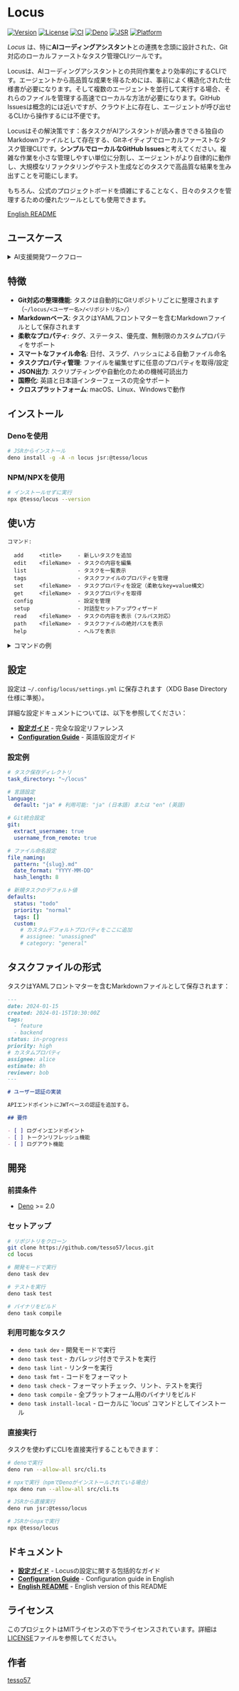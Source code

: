 # Locus

[![Version](https://img.shields.io/badge/version-0.1.8-blue.svg)](https://github.com/tesso57/locus)
[![License](https://img.shields.io/badge/license-MIT-green.svg)](LICENSE)
[![CI](https://github.com/tesso57/locus/actions/workflows/ci.yml/badge.svg)](https://github.com/tesso57/locus/actions/workflows/ci.yml)
[![Deno](https://img.shields.io/badge/Deno-2.x-000000?logo=deno)](https://deno.com)
[![JSR](https://jsr.io/badges/@tesso/locus)](https://jsr.io/@tesso/locus)
[![Platform](https://img.shields.io/badge/platform-macOS%20%7C%20Linux%20%7C%20Windows-lightgrey)](https://github.com/tesso57/locus)

_Locus_ は、特に**AIコーディングアシスタント**との連携を念頭に設計された、Git対応のローカルファーストなタスク管理CLIツールです。

Locusは、AIコーディングアシスタントとの共同作業をより効率的にするCLIです。エージェントから高品質な成果を得るためには、事前によく構造化された仕様書が必要になります。そして複数のエージェントを並行して実行する場合、それらのファイルを管理する高速でローカルな方法が必要になります。GitHub Issuesは概念的には近いですが、クラウド上に存在し、エージェントが呼び出せるCLIから操作するには不便です。

Locusはその解決策です：各タスクがAIアシスタントが読み書きできる独自のMarkdownファイルとして存在する、Gitネイティブでローカルファーストなタスク管理CLIです。**シンプルでローカルなGitHub Issues**と考えてください。複雑な作業を小さな管理しやすい単位に分割し、エージェントがより自律的に動作し、大規模なリファクタリングやテスト生成などのタスクで高品質な結果を生み出すことを可能にします。

もちろん、公式のプロジェクトボードを煩雑にすることなく、日々のタスクを管理するための優れたツールとしても使用できます。

[English README](../README.md)

## ユースケース

<details>
<summary>AI支援開発ワークフロー</summary>

_Locus_ はAI支援開発ワークフローに最適です。複雑な作業を明確に定義された一連のタスクに分割することで、AIに大規模または反復的な作業をより効果的に実行させることができます。

_Locus_ とAIアシスタントを使用したテストファイル生成の一般的なワークフローは次のとおりです：

### 1. タスクテンプレートの作成

まず、タスクの汎用テンプレートを作成します。このテンプレートには `$FILE_NAME` のようなプレースホルダーを含めることができます。

**`test_template.md`**:

```markdown
# $FILE_NAME のテストを作成

- [ ] `docs/testing.md` を読んで、テスト戦略を理解する
- [ ] リポジトリ全体をスキャンして、プロジェクトのコンテキストを把握する
- [ ] `$FILE_NAME` のコードを読んで、その責務と目的を理解する
- [ ] 上記に基づいて、`$FILE_NAME` の新しいテストファイルを作成する
- [ ] ファイル内の各関数について、正常系とエッジケースのテストケースを作成する
- [ ] `docs/testing.md` の観点から作成したテストをレビューし、改善する
- [ ] 最後に、`gh` コマンドを使用してプルリクエストを作成する
```

### 2. _Locus_ でタスクを一括生成

次に、シンプルなシェルスクリプトを使用して、対象としたいすべてのファイルに対してタスクを生成します。

```bash
# srcディレクトリ内のすべての.tsファイルに対してタスクを生成
for FILE in src/**/*.ts; do
  # テンプレート内のプレースホルダーを実際のファイル名に置換
  TASK_BODY=$(sed "s/\\$FILE_NAME/$FILE/g" test_template.md)
  
  # --bodyオプションを使用して`locus add`でタスクを作成
  locus add "$FILE のテストを作成" --tags test,autogen --body "$TASK_BODY"
done
```

### 3. エージェントにタスクを提供

これで明確に定義されたタスクのリストができました。これらを一つずつお好みのAIエージェントに渡すことができます。

```bash
# 特定のタスクの内容を取得し、エージェントにパイプ
locus read "src-services-user-service.ts-のテストを作成" | your-ai-agent
```

この方法により、AIエージェントに実行ごとに狭く明確に定義されたスコープを提供でき、出力の一貫性と信頼性の向上に役立ちます。

</details>

## 特徴

- **Git対応の整理機能**: タスクは自動的にGitリポジトリごとに整理されます（`~/locus/<ユーザー名>/<リポジトリ名>/`）
- **Markdownベース**: タスクはYAMLフロントマターを含むMarkdownファイルとして保存されます
- **柔軟なプロパティ**: タグ、ステータス、優先度、無制限のカスタムプロパティをサポート
- **スマートなファイル命名**: 日付、スラグ、ハッシュによる自動ファイル命名
- **タスクプロパティ管理**: ファイルを編集せずに任意のプロパティを取得/設定
- **JSON出力**: スクリプティングや自動化のための機械可読出力
- **国際化**: 英語と日本語インターフェースの完全サポート
- **クロスプラットフォーム**: macOS、Linux、Windowsで動作

## インストール

### Denoを使用

```bash
# JSRからインストール
deno install -g -A -n locus jsr:@tesso/locus
```

### NPM/NPXを使用

```bash
# インストールせずに実行
npx @tesso/locus --version
```

## 使い方

```
コマンド:

  add     <title>     - 新しいタスクを追加
  edit    <fileName>  - タスクの内容を編集
  list                - タスクを一覧表示
  tags                - タスクファイルのプロパティを管理
  set     <fileName>  - タスクプロパティを設定（柔軟なkey=value構文）
  get     <fileName>  - タスクプロパティを取得
  config              - 設定を管理
  setup               - 対話型セットアップウィザード
  read    <fileName>  - タスクの内容を表示（フルパス対応）
  path    <fileName>  - タスクファイルの絶対パスを表示
  help                - ヘルプを表示
```

<details>
<summary>コマンドの例</summary>

### 新しいタスクの追加

```bash
# 基本的な使い方
locus add "認証バグの修正"

# コマンド置換を使用して本文を追加
TASK_BODY="JWTトークンの検証を修正する必要があります"
locus add "認証バグの修正" --body "$TASK_BODY"

# 本文を直接指定
locus add "バグ修正" --body "バグ修正の詳細"

# タグとプロパティを指定
locus add "ダークモードの実装" --tags ui,feature --priority high --status in-progress

# key=value構文でカスタムプロパティを指定
locus add "データベース移行" --tags backend assignee=alice estimate=3h

# Gitコンテキストなしでタスクを作成
locus add "個人的なタスク" --no-git

# タスク情報をJSONとして出力
locus add "新機能" --json
```

### タスクの一覧表示

```bash
# 現在のリポジトリのタスクを表示
locus list

# ステータスでフィルタリング
locus list --status todo
locus list --status in-progress
locus list --status done

# 優先度でフィルタリング
locus list --priority high
locus list --priority normal
locus list --priority low

# タグでフィルタリング
locus list --tags bug,critical

# タスクをソート
locus list --sort created    # 作成日でソート（デフォルト）
locus list --sort status     # ステータスでソート
locus list --sort priority   # 優先度でソート
locus list --sort title      # タイトルでソート

# リポジトリごとにグループ化
locus list --group-by-repo

# 詳細表示
locus list --detail

# 全リポジトリのタスクを表示
locus list --all

# JSONとして出力
locus list --json
```

### tagsコマンドでタスクプロパティを管理

```bash
# すべてのタスクファイルを一覧表示
locus tags list

# 特定のファイルのプロパティを表示
locus tags list "fix-auth-bug"

# 特定のプロパティを取得
locus tags get "fix-auth-bug" status

# プロパティを設定/更新
locus tags set "fix-auth-bug" status done
locus tags set "fix-auth-bug" priority high

# プロパティを削除
locus tags rm "fix-auth-bug" assignee

# すべてのプロパティをクリア
locus tags clear "fix-auth-bug"
```

### set/getコマンドで柔軟なプロパティ管理

```bash
# key=value構文でプロパティを設定
locus set "fix-auth-bug" status=done priority=high
locus set "feature-task" assignee=bob estimate=5h

# 複数のプロパティを一度に設定
locus set "complex-task" status=in-progress assignee=alice reviewer=bob due=tomorrow

# スマートな値の解析
locus set "data-task" count=42 active=true tags=backend,urgent

# 日付パターン
locus set "deadline-task" due=today start=tomorrow end=+7d

# 特定のプロパティを取得
locus get "fix-auth-bug" status
# 出力: done

# すべてのプロパティを取得
locus get "fix-auth-bug"
# 出力:
# date: 2024-01-15
# created: 2024-01-15T10:00:00Z
# status: done
# priority: high

# スクリプト用のJSON出力
locus get "task" --json
locus get "task" status --json
```

### タスク内容を読む

```bash
# タスクファイルを読む（長い内容は自動的にページャーで表示）
locus read "fix-auth-bug"

# 生のMarkdownを表示（フロントマター含む）
locus read "implement-dark-mode" --raw

# ページャーなしで表示
locus read "update-readme" --pager never

# 特定のページャーを使用
locus read "long-task" --pager less

# 色付き出力を無効化
locus read "task" --no-color

# スクリプティング用にJSONとして出力
locus read "add-tests" --json

# 絶対パスで読む
locus read /path/to/task.md
```

### タスクファイルパスを検索

```bash
# タスクの絶対パスを取得
locus path "fix-auth-bug"

# すべてのリポジトリからタスクを検索
locus path "implement-feature" --all

# 部分的なファイル名やタイトルで検索
locus path "auth"  # 名前やタイトルに"auth"を含むファイルを検索

# 追加のメタデータと共にJSONで出力
locus path "task-name" --json

# Gitコンテキストなしで動作
locus path "task" --no-git

# スクリプトや他のコマンドで使用
cat $(locus path "my-task")
editor $(locus path "todo-task")
```

### 設定

```bash
# 現在の設定を表示
locus config show
locus config show --json  # JSON出力

# 設定ファイルパスを表示
locus config path

# 設定ファイルを初期化
locus config init
locus config init --force  # 既存の設定を上書き
```

### 言語設定

Locusは英語と日本語の両方のインターフェースをサポートしています。言語は複数の方法で設定できます：

```bash
# 環境変数で言語を設定（最優先）
export LOCUS_LANG=en  # または日本語の場合は "ja"
locus add "New task"

# 設定ファイルで言語を設定
locus config init
# ~/.config/locus/settings.yml を編集し、language.default を "en" または "ja" に設定

# 言語検出の優先順位：
# 1. LOCUS_LANG 環境変数
# 2. 設定ファイルの設定
# 3. システムの LANG 環境変数
# 4. デフォルトで日本語 ("ja")
```

### 出力形式

ほとんどのコマンドはスクリプティングや自動化のために `--json` フラグでJSON出力をサポートしています：

```bash
locus add "task" --json
locus list --json
locus read "task" --json
locus path "task" --json
locus config show --json
```

</details>

## 設定

設定は `~/.config/locus/settings.yml` に保存されます（XDG Base Directory仕様に準拠）。

詳細な設定ドキュメントについては、以下を参照してください：

- **[設定ガイド](configuration_ja.md)** - 完全な設定リファレンス
- **[Configuration Guide](configuration.md)** - 英語版設定ガイド

### 設定例

```yaml
# タスク保存ディレクトリ
task_directory: "~/locus"

# 言語設定
language:
  default: "ja" # 利用可能: "ja" (日本語) または "en" (英語)

# Git統合設定
git:
  extract_username: true
  username_from_remote: true

# ファイル命名設定
file_naming:
  pattern: "{slug}.md"
  date_format: "YYYY-MM-DD"
  hash_length: 8

# 新規タスクのデフォルト値
defaults:
  status: "todo"
  priority: "normal"
  tags: []
  custom:
    # カスタムデフォルトプロパティをここに追加
    # assignee: "unassigned"
    # category: "general"
```

## タスクファイルの形式

タスクはYAMLフロントマターを含むMarkdownファイルとして保存されます：

```markdown
---
date: 2024-01-15
created: 2024-01-15T10:30:00Z
tags:
  - feature
  - backend
status: in-progress
priority: high
# カスタムプロパティ
assignee: alice
estimate: 8h
reviewer: bob
---

# ユーザー認証の実装

APIエンドポイントにJWTベースの認証を追加する。

## 要件

- [ ] ログインエンドポイント
- [ ] トークンリフレッシュ機能
- [ ] ログアウト機能
```

## 開発

### 前提条件

- [Deno](https://deno.com/) >= 2.0

### セットアップ

```bash
# リポジトリをクローン
git clone https://github.com/tesso57/locus.git
cd locus

# 開発モードで実行
deno task dev

# テストを実行
deno task test

# バイナリをビルド
deno task compile
```

### 利用可能なタスク

- `deno task dev` - 開発モードで実行
- `deno task test` - カバレッジ付きでテストを実行
- `deno task lint` - リンターを実行
- `deno task fmt` - コードをフォーマット
- `deno task check` - フォーマットチェック、リント、テストを実行
- `deno task compile` - 全プラットフォーム用のバイナリをビルド
- `deno task install-local` - ローカルに 'locus' コマンドとしてインストール

### 直接実行

タスクを使わずにCLIを直接実行することもできます：

```bash
# denoで実行
deno run --allow-all src/cli.ts

# npxで実行（npmでDenoがインストールされている場合）
npx deno run --allow-all src/cli.ts

# JSRから直接実行
deno run jsr:@tesso/locus

# JSRからnpxで実行
npx @tesso/locus
```

## ドキュメント

- **[設定ガイド](configuration_ja.md)** - Locusの設定に関する包括的なガイド
- **[Configuration Guide](configuration.md)** - Configuration guide in English
- **[English README](../README.md)** - English version of this README

## ライセンス

このプロジェクトはMITライセンスの下でライセンスされています。詳細は[LICENSE](LICENSE)ファイルを参照してください。

## 作者

[tesso57](https://github.com/tesso57)
